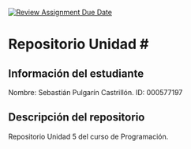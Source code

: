 [![Review Assignment Due Date](https://classroom.github.com/assets/deadline-readme-button-22041afd0340ce965d47ae6ef1cefeee28c7c493a6346c4f15d667ab976d596c.svg)](https://classroom.github.com/a/2ayy50q1)
# Repositorio Unidad \#
## Información del estudiante
Nombre: Sebastián Pulgarín Castrillón.
ID: 000577197  
## Descripción del repositorio
Repositorio Unidad 5 del curso de Programación. 

